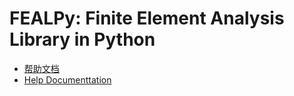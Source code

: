 # FEALPy: Finite Element Analysis Library in Python 


* [帮助文档](./_ch/content.md)
* [Help Documenttation](./_en/content.md)



